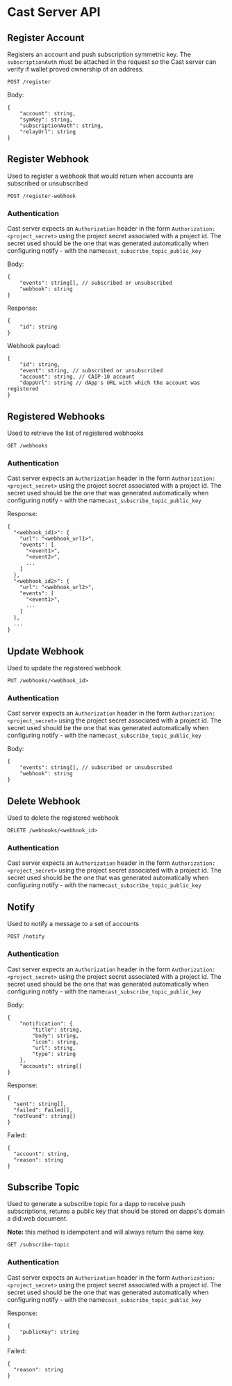 # Cast Server API

## Register Account

Registers an account and push subscription symmetric key. The `subscriptionAuth` must be attached in the request so the Cast server can verify if wallet proved ownership of an address.

`POST /register`

Body:

```jsonc
{
    "account": string,
    "symKey": string,
    "subscriptionAuth": string,
    "relayUrl": string
}
```

## Register Webhook

Used to register a webhook that would return when accounts are subscribed or unsubscribed

`POST /register-webhook`

### Authentication
Cast server expects an `Authorization` header in the form `Authorization: <project_secret>` using the project secret associated with a project id. The secret used should be the one that was generated automatically when configuring notify - with the name`cast_subscribe_topic_public_key`  

Body:

```jsonc
{
    "events": string[], // subscribed or unsubscribed
    "webhook": string
}
```

Response:

```jsonc
{
    "id": string
}
```

Webhook payload:

```jsonc
{
    "id": string,
    "event": string, // subscribed or unsubscribed
    "account": string, // CAIP-10 account
    "dappUrl": string // dApp's URL with which the account was registered
}
```


## Registered Webhooks

Used to retrieve the list of registered webhooks

`GET /webhooks`

### Authentication
Cast server expects an `Authorization` header in the form `Authorization: <project_secret>` using the project secret associated with a project id. The secret used should be the one that was generated automatically when configuring notify - with the name`cast_subscribe_topic_public_key` 

Response:

```jsonc
{
  "<webhook_id1>": {
    "url": "<webhook_url1>",
    "events": [
      "<event1>",
      "<event2>",
      ...
    ]
  },
  "<webhook_id2>": {
    "url": "<webhook_url2>",
    "events": [
      "<event1>",
      ...
    ]
  },
  ...
}
```


## Update Webhook

Used to update the registered webhook

`PUT /webhooks/<webhook_id>`

### Authentication
Cast server expects an `Authorization` header in the form `Authorization: <project_secret>` using the project secret associated with a project id. The secret used should be the one that was generated automatically when configuring notify - with the name`cast_subscribe_topic_public_key` 

Body:

```jsonc
{
    "events": string[], // subscribed or unsubscribed
    "webhook": string
} 
```



## Delete Webhook

Used to delete the registered webhook

`DELETE /webhooks/<webhook_id>`

### Authentication
Cast server expects an `Authorization` header in the form `Authorization: <project_secret>` using the project secret associated with a project id. The secret used should be the one that was generated automatically when configuring notify - with the name`cast_subscribe_topic_public_key` 

## Notify

Used to notify a message to a set of accounts

`POST /notify`

### Authentication
Cast server expects an `Authorization` header in the form `Authorization: <project_secret>` using the project secret associated with a project id. The secret used should be the one that was generated automatically when configuring notify - with the name`cast_subscribe_topic_public_key` 

Body:

```jsonc
{
    "notification": {
        "title": string,
        "body": string,
        "icon": string,
        "url": string,
        "type": string
    },
    "accounts": string[]
}
``` 

Response: 

```jsonc
{
  "sent": string[],
  "failed": Failed[],
  "notFound": string[]
}
```

Failed:

```jsonc
{
  "account": string,
  "reason": string
}
```

## Subscribe Topic

Used to generate a subscribe topic for a dapp to receive push subscriptions, returns a public key that should be stored on dapps's domain a did:web document.

**Note:** this method is idempotent and will always return the same key.

`GET /subscribe-topic`

### Authentication
Cast server expects an `Authorization` header in the form `Authorization: <project_secret>` using the project secret associated with a project id. The secret used should be the one that was generated automatically when configuring notify - with the name`cast_subscribe_topic_public_key` 

Response:

```jsonc
{
    "publicKey": string
}
``` 

Failed:

```jsonc
{
  "reason": string
}
```

